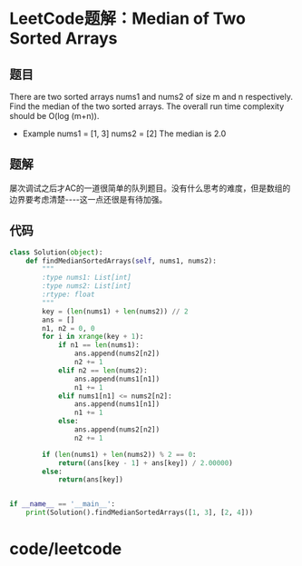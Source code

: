 # LeetCode题解：Median of Two Sorted Arrays

## 题目

There are two sorted arrays nums1 and nums2 of size m and n respectively. Find the median of the two sorted arrays. The overall run time complexity should be O(log (m+n)).

- Example nums1 = [1, 3] nums2 = [2] The median is 2.0

## 题解

屡次调试之后才AC的一道很简单的队列题目。没有什么思考的难度，但是数组的边界要考虑清楚----这一点还很是有待加强。

## 代码

```python
class Solution(object):
    def findMedianSortedArrays(self, nums1, nums2):
        """
        :type nums1: List[int]
        :type nums2: List[int]
        :rtype: float
        """
        key = (len(nums1) + len(nums2)) // 2
        ans = []
        n1, n2 = 0, 0
        for i in xrange(key + 1):
            if n1 == len(nums1):
                ans.append(nums2[n2])
                n2 += 1
            elif n2 == len(nums2):
                ans.append(nums1[n1])
                n1 += 1
            elif nums1[n1] <= nums2[n2]:
                ans.append(nums1[n1])
                n1 += 1
            else:
                ans.append(nums2[n2])
                n2 += 1

        if (len(nums1) + len(nums2)) % 2 == 0:
            return((ans[key - 1] + ans[key]) / 2.00000)
        else:
            return(ans[key])


if __name__ == '__main__':
    print(Solution().findMedianSortedArrays([1, 3], [2, 4]))
```

# code/leetcode
